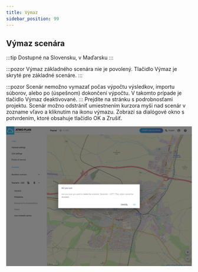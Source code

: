```yaml
---
title: Výmaz
sidebar_position: 99
---
```


## Výmaz scenára

:::tip Dostupné na Slovensku, v Maďarsku
:::

:::pozor
Výmaz základného scenára nie je povolený. Tlačidlo Výmaz je skryté pre základné scenáre.
:::

:::pozor
Scenár nemožno vymazať počas výpočtu výsledkov, importu súborov, alebo po (úspešnom) dokončení výpočtu. V takomto prípade je tlačidlo Výmaz deaktivované.
:::
Prejdite na stránku s podrobnosťami projektu. Scenár možno odstrániť umiestnením kurzora myši nad scenár v zozname vľavo a kliknutím na ikonu výmazu. Zobrazí sa dialógové okno s potvrdením, ktoré obsahuje tlačidlo OK a Zrušiť.

![Delete scenario: confirmation dialog](./images/scenario_delete.png)
